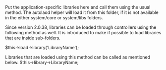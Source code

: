 Put the application-specific libraries here and call them using the usual
method. The autolaod helper will load it from this folder, if it is not
available in the either system/core or system/libs folders.

Since version 2.0.38, libraries can be loaded through controllers using the
following method as well. It is introduced to make if possible to load libraries
that are inside sub-folders.

$this->load->library('LibraryName');

Libraries that are loaded using this method can be called as mentioned below.
$this->library->LibraryName;